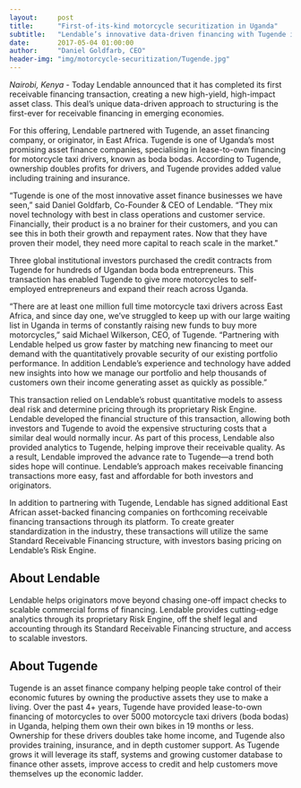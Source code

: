 ```yaml
---
layout:     post
title:      "First-of-its-kind motorcycle securitization in Uganda"
subtitle:   "Lendable’s innovative data-driven financing with Tugende is a world-first for fintech and aims to finance billions for solar, transportation, and agricultural assets"
date:       2017-05-04 01:00:00
author:     "Daniel Goldfarb, CEO"
header-img: "img/motorcycle-securitization/Tugende.jpg"
---
```



_Nairobi, Kenya_ - Today Lendable announced that it has completed its first receivable financing transaction, creating a new high-yield, high-impact asset class. This deal’s unique data-driven approach to structuring is the first-ever for receivable financing in emerging economies. 

For this offering, Lendable partnered with Tugende, an asset financing company, or originator, in East Africa. Tugende is one of Uganda’s most promising asset finance companies, specialising in lease-to-own financing for motorcycle taxi drivers, known as boda bodas. According to Tugende, ownership doubles profits for drivers, and Tugende provides added value including training and insurance. 

“Tugende is one of the most innovative asset finance businesses we have seen,” said Daniel Goldfarb, Co-Founder & CEO of Lendable. “They mix novel technology with best in class operations and customer service. Financially, their product is a no brainer for their customers, and you can see this in both their growth and repayment rates. Now that they have proven their model, they need more capital to reach scale in the market."

Three global institutional investors purchased the credit contracts from Tugende for hundreds of Ugandan boda boda entrepreneurs. This transaction has enabled Tugende to give more motorcycles to self-employed entrepreneurs and expand their reach across Uganda. 

“There are at least one million full time motorcycle taxi drivers across East Africa, and since day one, we’ve struggled to keep up with our large waiting list in Uganda in terms of constantly raising new funds to buy more motorcycles,” said Michael Wilkerson, CEO, of Tugende. “Partnering with Lendable helped us grow faster by matching new financing to meet our demand with the quantitatively provable security of our existing portfolio performance. In addition Lendable’s experience and technology have added new insights into how we manage our portfolio and help thousands of customers own their income generating asset as quickly as possible.” 

This transaction relied on Lendable’s robust quantitative models to assess deal risk and determine pricing through its proprietary Risk Engine. Lendable developed  the financial structure of this transaction, allowing both investors and Tugende to avoid the expensive structuring costs that a similar deal would normally incur. As part of this process, Lendable also provided analytics to Tugende, helping improve their receivable quality. As a result, Lendable improved the advance rate to Tugende—a trend both sides hope will continue.  Lendable’s approach makes receivable financing transactions more easy, fast and affordable for both investors and originators. 

In addition to partnering with Tugende, Lendable has signed  additional East African asset-backed financing companies on forthcoming receivable financing transactions through its platform. To create greater standardization in the industry, these transactions will utilize the same Standard Receivable Financing structure, with investors basing pricing on Lendable’s Risk Engine.

## About Lendable

Lendable helps originators move beyond chasing one-off impact checks to scalable commercial forms of financing. Lendable provides cutting-edge analytics through its proprietary Risk Engine, off the shelf legal and accounting through its Standard Receivable Financing structure, and access to scalable investors. 

## About Tugende

Tugende is an asset finance company helping people take control of their economic futures by owning the productive assets they use to make a living. Over the past 4+ years, Tugende have provided lease-to-own financing of motorcycles to over 5000 motorcycle taxi drivers (boda bodas) in Uganda, helping them own their own bikes in 19 months or less. Ownership for these drivers doubles take home income, and Tugende also provides training, insurance, and in depth customer support. As Tugende grows it will leverage its staff, systems and growing customer database to finance other assets, improve access to credit and help customers move themselves up the economic ladder. 
